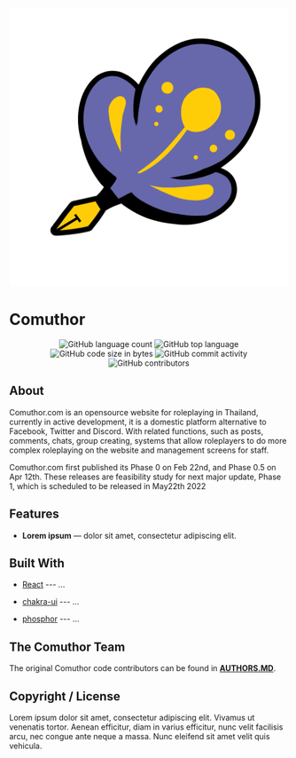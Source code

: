 

<p align="center">
<img alt="Comuthor Icon" src="https://github.com/Pupun2542/nextjs-docker/blob/main/public/Comuthor1.png?raw=true">
<h1>Comuthor</h1>
</p>
<p align="center">
<img alt="GitHub language count" src="https://img.shields.io/github/languages/count/Pupun2542/nextjs-docker">
<img alt="GitHub top language" src="https://img.shields.io/github/languages/top/Pupun2542/nextjs-docker">
<img alt="GitHub code size in bytes" src="https://img.shields.io/github/languages/code-size/Pupun2542/nextjs-docker">
<img alt="GitHub commit activity" src="https://img.shields.io/github/commit-activity/w/Pupun2542/nextjs-docker">
<img alt="GitHub contributors" src="https://img.shields.io/github/contributors/Pupun2542/nextjs-docker">
  
</p>


## About

Comuthor.com is an opensource website for roleplaying in Thailand, currently in active development, it is a domestic platform alternative to Facebook, Twitter and Discord. With related functions, such as posts, comments, chats, group creating, systems that allow roleplayers to do more complex roleplaying on the website and management screens for staff.

Comuthor.com first published its Phase 0 on Feb 22nd, and Phase 0.5 on Apr 12th. These releases are feasibility study for next major update, Phase 1, which is scheduled to be released in May22th 2022

## Features
* **Lorem ipsum** —   dolor sit amet, consectetur adipiscing elit.



##  Built With

- [React](#) --- ...

- [chakra-ui](#) --- ...

- [phosphor](#) --- ...


##  The Comuthor Team

The original Comuthor code contributors can be found in [**AUTHORS.MD**](docs/AUTHORS.md).

##  Copyright / License
Lorem ipsum dolor sit amet, consectetur adipiscing elit. Vivamus ut venenatis tortor. Aenean efficitur, diam in varius efficitur, nunc velit facilisis arcu, nec congue ante neque a massa. Nunc eleifend sit amet velit quis vehicula.